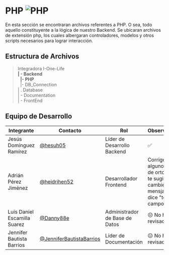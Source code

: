 # PHP  ![PHP](https://img.shields.io/badge/PHP-777BB4?)


En esta sección se encontraran archivos referentes a PHP. O sea, todo aquello constituyente a la lógica de nuestro Backend. Se ubicaran archivos de extensión php, los cuales albergaran controladores, modelos y otros scripts necesarios para lograr interacción.

## Estructura de Archivos

>Integradora I-One-Life<br>
>**| - Backend** <br>
>&nbsp;&nbsp;**|- PHP**<br>
>&nbsp;&nbsp;|- DB_Connection<br>
>| . Database<br>
>| - Documentation<br>
>| - FrontEnd


## Equipo de Desarrollo

|Integrante|Contacto|Rol|Observaciones|
|------------|--------|---|---|
|Jesús Domínguez Ramírez|[@hesuh05](https://github.com/MTI-MarcoRH)|Líder de Desarrollo Backend|✅|
|Adrián Pérez Jiménez|[@heidrihen52](https://github.com/GitUser)|Desarrollador Frontend|Corrige algunos errores de ortografia, y te sugiero cambies el mensja que dice "te faltan campos" 🙂|
|Luis Daniel Escamilla Suarez|[@Danny88e](https://github.com/GitUser)|Administrador de Base de Datos|😐 No ha revisado.|
|Jennifer Bautista Barrios|[@JenniferBautistaBarrios](https://github.com/GitUser)|Lider de Documentación|😐 No ha revisado.|
